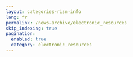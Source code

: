 ```yaml
---
layout: categories-rism-info
lang: fr
permalink: /news-archive/electronic_resources
skip_indexing: true
pagination: 
  enabled: true
  category: electronic_resources
---
```

